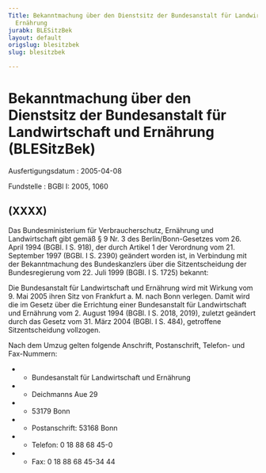 ```yaml
---
Title: Bekanntmachung über den Dienstsitz der Bundesanstalt für Landwirtschaft und
  Ernährung
jurabk: BLESitzBek
layout: default
origslug: blesitzbek
slug: blesitzbek

---
```


# Bekanntmachung über den Dienstsitz der Bundesanstalt für Landwirtschaft und Ernährung (BLESitzBek)

Ausfertigungsdatum
:   2005-04-08

Fundstelle
:   BGBl I: 2005, 1060



## (XXXX)

Das Bundesministerium für Verbraucherschutz, Ernährung und
Landwirtschaft gibt gemäß § 9 Nr. 3 des Berlin/Bonn-Gesetzes vom 26.
April 1994 (BGBl. I S. 918), der durch Artikel 1 der Verordnung vom
21\. September 1997 (BGBl. I S. 2390) geändert worden ist, in
Verbindung mit der Bekanntmachung des Bundeskanzlers über die
Sitzentscheidung der Bundesregierung vom 22. Juli 1999 (BGBl. I S.
1725) bekannt:

Die Bundesanstalt für Landwirtschaft und Ernährung wird mit Wirkung
vom 9. Mai 2005 ihren Sitz von Frankfurt a. M. nach Bonn verlegen.
Damit wird die im Gesetz über die Errichtung einer Bundesanstalt für
Landwirtschaft und Ernährung vom 2. August 1994 (BGBl. I S. 2018,
2019), zuletzt geändert durch das Gesetz vom 31. März 2004 (BGBl. I S.
484), getroffene Sitzentscheidung vollzogen.

Nach dem Umzug gelten folgende Anschrift, Postanschrift, Telefon- und
Fax-Nummern:

*    *   Bundesanstalt für Landwirtschaft und Ernährung


*    *   Deichmanns Aue 29


*    *   53179 Bonn


*    *   Postanschrift: 53168 Bonn


*    *   Telefon: 0 18 88 68 45-0


*    *   Fax: 0 18 88 68 45-34 44





